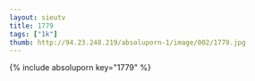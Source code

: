 ```yaml
--- 
layout: sieutv
title: 1779
tags: ["1k"]
thumb: http://94.23.248.219/absoluporn-1/image/002/1779.jpg
---
```

{% include absoluporn key="1779" %} 
